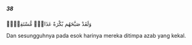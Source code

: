 ##### 38

<span class="ayah">وَلَقَدْ صَبَّحَهُم بُكْرَةً عَذَابٌۭ مُّسْتَقِرٌّۭ</span>

<span class="ayah_translation">Dan sesungguhnya pada esok harinya mereka ditimpa azab yang kekal.</span>
